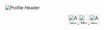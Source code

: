 ![Profile Header](https://i.imgur.com/ThvBHyw.png)

<p align='center'>
<a href="https://dev.to/huddlespith">
  <img src="https://d2fltix0v2e0sb.cloudfront.net/dev-badge.svg" alt="Amy Hudspith's DEV Profile" height="30" width="30">
</a>

<a href="https://www.instagram.com/huddlespith/">
  <img src="https://i.imgur.com/blSCfcN.png" alt="Huddlespith Instagram" height="30" width="30">
</a>

<a href="https://www.linkedin.com/in/amyhudspith/">
  <img src="https://uxwing.com/wp-content/themes/uxwing/download/10-brands-and-social-media/linkedin-square.png" alt="Amy Hudspith's LinkedIn Profile" height="30" width="30">
</a>

</p>
